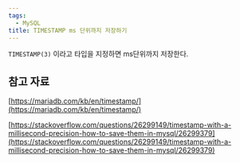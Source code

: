 ```yaml
---
tags:
  - MySQL
title: TIMESTAMP ms 단위까지 저장하기
---
```


`TIMESTAMP(3)` 이라고 타입을 지정하면 ms단위까지 저장한다.

## 참고 자료

[https://mariadb.com/kb/en/timestamp/](https://mariadb.com/kb/en/timestamp/)

[https://stackoverflow.com/questions/26299149/timestamp-with-a-millisecond-precision-how-to-save-them-in-mysql/26299379](https://stackoverflow.com/questions/26299149/timestamp-with-a-millisecond-precision-how-to-save-them-in-mysql/26299379)
